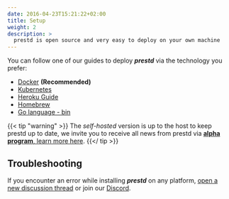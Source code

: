 ```yaml
---
date: 2016-04-23T15:21:22+02:00
title: Setup
weight: 2
description: >
  prestd is open source and very easy to deploy on your own machine
---
```


You can follow one of our guides to deploy _**prestd**_ via the technology you prefer:

- [Docker](/prestd/setup/docker/) **(Recommended)**
- [Kubernetes](https://github.com/prest/prest/tree/main/install-manifests/kubernetes)
- [Heroku Guide](/prestd/setup/heroku/)
- [Homebrew](/prestd/setup/homebrew/)
- [Go language - bin](/prestd/setup/golang/)

{{< tip "warning" >}}
The _self-hosted_ version is up to the host to keep prestd up to date, we invite you to receive all news from prestd via [**alpha program**, learn more here](https://github.com/prest/prest/discussions/467).
{{</ tip >}}

## Troubleshooting

If you encounter an error while installing _**prestd**_ on any platform, [open a new discussion thread](https://github.com/prest/prest/discussions/new) or join our [Discord](https://discord.gg/JnRjvu39w8).
